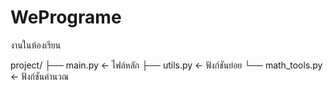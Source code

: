 # WePrograme
งานในห้องเรียน

project/
├── main.py           ← ไฟล์หลัก
├── utils.py          ← ฟังก์ชันย่อย
└── math_tools.py     ← ฟังก์ชันคำนวณ

